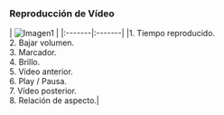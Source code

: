 ### Reproducción de Vídeo

| ![Imagen1](http://static.energysistem.com/images/manuals/39530/5370875333d62.jpg) |
|:-------|:-------|
|1. Tiempo reproducido.<br/>2. Bajar volumen.<br/>3. Marcador.<br/>4. Brillo.<br/>5. Vídeo anterior.<br/>6. Play / Pausa.<br/>7. Vídeo posterior.<br/>8. Relación de aspecto.|
